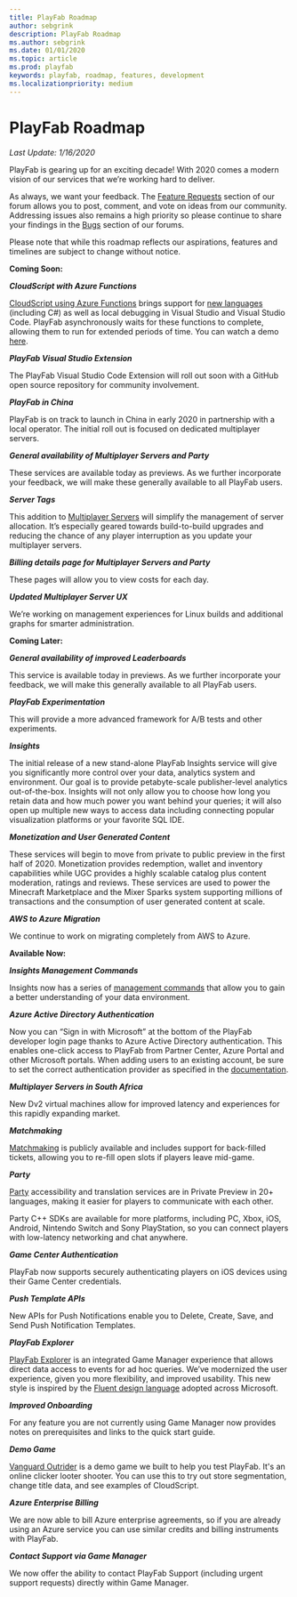 ```yaml
---
title: PlayFab Roadmap
author: sebgrink
description: PlayFab Roadmap
ms.author: sebgrink
ms.date: 01/01/2020
ms.topic: article
ms.prod: playfab
keywords: playfab, roadmap, features, development
ms.localizationpriority: medium
---
```


# PlayFab Roadmap
_Last Update: 1/16/2020_

PlayFab is gearing up for an exciting decade! With 2020 comes a modern vision of our services that we’re working hard to deliver. 

As always, we want your feedback. The [Feature Requests](https://community.playfab.com/spaces/24/index.html?sort=votes) section of our forum allows you to post, comment, and vote on ideas from our community. Addressing issues also remains a high priority so please continue to share your findings in the [Bugs](https://community.playfab.com/spaces/23/index.html) section of our forums.

Please note that while this roadmap reflects our aspirations, features and timelines are subject to change without notice.

**Coming Soon:**

**_CloudScript with Azure Functions_**

[CloudScript using Azure Functions](https://docs.microsoft.com/gaming/playfab/features/automation/cloudscript-af/) brings support for [new languages](https://docs.microsoft.com/azure/azure-functions/supported-languages) (including C#) as well as local debugging in Visual Studio and Visual Studio Code. 
PlayFab asynchronously waits for these functions to complete, allowing them to run for extended periods of time.  You can watch a demo [here](https://youtu.be/apQbkDn1lNo).

**_PlayFab Visual Studio Extension_**

The PlayFab Visual Studio Code Extension will roll out soon with a GitHub open source repository for community involvement.

**_PlayFab in China_**

PlayFab is on track to launch in China in early 2020 in partnership with a local operator. The initial roll out is focused on dedicated multiplayer servers.

**_General availability of Multiplayer Servers and Party_**

These services are available today as previews. As we further incorporate your feedback, we will make these generally available to all PlayFab users. 

**_Server Tags_**

This addition to [Multiplayer Servers](https://docs.microsoft.com/gaming/playfab/features/multiplayer/servers/) will simplify the management of server allocation. It’s especially geared towards build-to-build upgrades and reducing the chance of any player interruption as you update your multiplayer servers.

**_Billing details page for Multiplayer Servers and Party_**

These pages will allow you to view costs for each day.

**_Updated Multiplayer Server UX_**

We’re working on management experiences for Linux builds and additional graphs for smarter administration. 

**Coming Later:**

**_General availability of improved Leaderboards_**

This service is available today in previews. As we further incorporate your feedback, we will make this generally available to all PlayFab users. 

**_PlayFab Experimentation_**

This will provide a more advanced framework for A/B tests and other experiments.

**_Insights_**

The initial release of a new stand-alone PlayFab Insights service will give you significantly more control over your data, analytics system and environment. Our goal is to provide petabyte-scale publisher-level analytics out-of-the-box. Insights will not only allow you to choose how long you retain data and how much power you want behind your queries; it will also open up multiple new ways to access data including connecting popular visualization platforms or your favorite SQL IDE. 

**_Monetization and User Generated Content_**

These services will begin to move from private to public preview in the first half of 2020. Monetization provides redemption, wallet and inventory capabilities while UGC provides a highly scalable catalog plus content moderation, ratings and reviews. These services are used to power the Minecraft Marketplace and the Mixer Sparks system supporting millions of transactions and the consumption of user generated content at scale. 

**_AWS to Azure Migration_**

We continue to work on migrating completely from AWS to Azure.

**Available Now:**

**_Insights Management Commands_**

Insights now has a series of [management commands](https://docs.microsoft.com/gaming/playfab/features/insights/explorer/management-commands) that allow you to gain a better understanding of your data environment.

**_Azure Active Directory Authentication_**

Now you can “Sign in with Microsoft” at the bottom of the PlayFab developer login page thanks to Azure Active Directory authentication. This enables one-click access to PlayFab from Partner Center, Azure Portal and other Microsoft portals. When adding users to an existing account, be sure to set the correct authentication provider as specified in the [documentation](https://docs.microsoft.com/gaming/playfab/features/authentication/aad-authentication/).

**_Multiplayer Servers in South Africa_**

New Dv2 virtual machines allow for improved latency and experiences for this rapidly expanding market.

**_Matchmaking_**

[Matchmaking](https://docs.microsoft.com/gaming/playfab/features/multiplayer/matchmaking/) is publicly available and includes support for back-filled tickets, allowing you to re-fill open slots if players leave mid-game.

**_Party_**

[Party](https://docs.microsoft.com/gaming/playfab/features/multiplayer/networking/) accessibility and translation services are in Private Preview in 20+ languages, making it easier for players to communicate with each other. 

Party C++ SDKs are available for more platforms, including PC, Xbox, iOS, Android, Nintendo Switch and Sony PlayStation, so you can connect players with low-latency networking and chat anywhere. 

**_Game Center Authentication_**

PlayFab now supports securely authenticating players on iOS devices using their Game Center credentials. 

**_Push Template APIs_**

New APIs for Push Notifications enable you to Delete, Create, Save, and Send Push Notification Templates.

**_PlayFab Explorer_**

[PlayFab Explorer](https://docs.microsoft.com/gaming/playfab/features/insights/explorer/) is an integrated Game Manager experience that allows direct data access to events for ad hoc queries. 
We’ve modernized the user experience, given you more flexibility, and improved usability. This new style is inspired by the [Fluent design language](https://www.microsoft.com/design/fluent/#/) adopted across Microsoft. 

**_Improved Onboarding_**

For any feature you are not currently using Game Manager now provides notes on prerequisites and links to the quick start guide.

**_Demo Game_**

[Vanguard Outrider](https://www.vanguardoutrider.com/) is a demo game we built to help you test PlayFab. It's an online clicker looter shooter. You can use this to try out store segmentation, change title data, and see examples of CloudScript.

**_Azure Enterprise Billing_**

We are now able to bill Azure enterprise agreements, so if you are already using an Azure service you can use similar credits and billing instruments with PlayFab.

**_Contact Support via Game Manager_**

We now offer the ability to contact PlayFab Support (including urgent support requests) directly within Game Manager.
